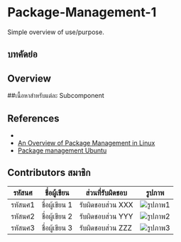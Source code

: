 # Package-Management-1

Simple overview of use/purpose.
## บทคัดย่อ

## Overview


##เนื้อหาสำหรับแต่ละ Subcomponent

## References

* []()
* [An Overview of Package Management in Linux](https://www.linode.com/docs/guides/linux-package-management-overview/)
* [Package management Ubuntu](https://ubuntu.com/server/docs/package-management)

## Contributors สมาชิก 

| รหัสนศ    | ชื่อผู้เขียน     | ส่วนที่รับผิดชอบ  | รูปภาพ |
|------------|---------------|------------------|---------|
| รหัสนศ1   | ชื่อผู้เขียน 1  | รับผิดชอบส่วน XXX | ![รูปภาพ1](link-to-image1) |
| รหัสนศ2   | ชื่อผู้เขียน 2  | รับผิดชอบส่วน YYY | ![รูปภาพ2](link-to-image2) |
| รหัสนศ3   | ชื่อผู้เขียน 3  | รับผิดชอบส่วน ZZZ | ![รูปภาพ3](link-to-image3) |


